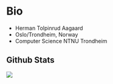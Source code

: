 # Bio
- Herman Tolpinrud Aagaard
- Oslo/Trondheim, Norway
- Computer Science NTNU Trondheim

## Github Stats  
  <img align="center" src="https://github-readme-stats.vercel.app/api/top-langs/?username=oketda&layout=compact&theme=dark&exclude_repo=Java-grunnkurs,Java-Programming-2&hide=Jupyter Notebook" />

<!---
oketda/oketda is a ✨ special ✨ repository because its `README.md` (this file) appears on your GitHub profile.
You can click the Preview link to take a look at your changes.
--->
